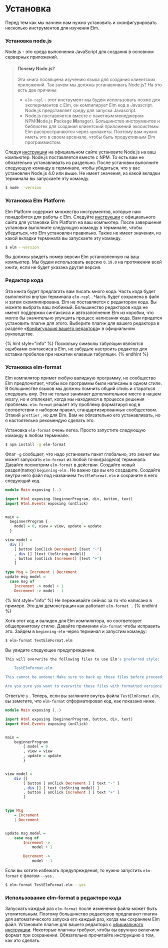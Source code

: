 # Установка

Перед тем как мы начнем нам нужно установить и сконфигурировать несколько инструментов для изучения Elm.

### Установка node.js

Node.js - это среда выполнения JavaScript для создания в основном серверных приложений.

> #### Почему Node.js?
>
> Эта книга посвящена изучению языка для создания клиентских приложений. Так зачем мы должны устанавливать Node.js? На это есть две причины:
>
> * `elm-repl` - этот инструмент мы будем использовать позже для экспериментов с Elm, он компилирует Elm код в Javascript. Node.js представляет среду для запуска Javascript.
> * Node.js поставляется вместе с пакетным менеджером NPM\(**N**ode.js **P**ackage **M**anager\). Большинство инструментов и библиотек для создания клиентский приложений экосистемы Elm распространяются через `npm`пакеты. Поэтому вам нужно иметь это в своем арсенале, чтобы быть продуктивным Elm программистом.

Следуя [инструкции](https://nodejs.org/en/download/) на официальном сайте установите Node.js на ваш компьютер. Node.js поставляется вместе с NPM. То есть вам не обязательно устанавливать из раздельно. После установки выполните следующую команду в терминале, чтобы убедиться, что у вас установлен Node.js 4.0 или выше. Не имеет значения, из какой вкладки терминала вы запускаете эту команду.

```bash
$ node --version
```

### Установка Elm Platform

Elm Platform содержит множество инструментов, которые нам понадобятся для работы с Elm. Следуйте [инструкции](https://guide.elm-lang.org/install.html) с официального сайта для установки Elm Platform на ваш компьютер. После завершения установки выполните следующую команду в терминале, чтобы убедиться, что Elm установлен правильно. Также не имеет значения, из какой вкладки терминала вы запускаете эту команду.

```bash
$ elm --version
```

Вы должны увидеть номер версии Elm установленную на ваш компьютер. Мы будем использовать версию `0.19.0` на протяжении всей книги, если не будет указана другая версия.

### Редактор кода

Эта книга будет предлагать вам писать много кода. Часть кода будет выполнятся внутри терминала `elm-repl` . Часть будет сохранена в файл и затем скомпилирована. Elm не поставляется с редактором кода. Вы можете выбрать ваш любимый. Большинство редакторов кода не имеют поддержки синтаксиса и автозаполнение Elm из коробки, что могло бы значительно улучшить процесс написания кода. Вам придется установить плагин для этого. Выберите плагин для вашего редактора в разделе «[Конфигурация вашего редактора](https://guide.elm-lang.org/install.html)» в официальном руководстве.

{% hint style="info" %}
Поскольку символы табуляции являются ошибками синтаксиса в Elm, не забудьте настроить редактор для вставки пробелов при нажатии клавиши табуляции.
{% endhint %}

### Установка elm-format

Elm компилятор примет любую валидную программу, но сообщество Elm предпочитает, чтобы все программы были написаны в одном стиле. В большинстве языков мы должны помнить общий стиль и стараться следовать ему. Это не только занимает дополнительное место в нашем мозгу, но и отвлекает, когда мы находимся в процессе решения проблемы. `elm-format` решает эту проблему форматируя код в соответствии с набором правил, стандартизированных сообществом. Этакий `prettier` , но для Elm. Вам не обязательно его устанавливать, но я настоятельно рекомендую сделать это.

Установка `elm-format` очень легка. Просто запустите следующую команду в любом терминале.

```bash
$ npm install -g elm-format
```

Флаг `-g` сообщает, что надо установить пакет глобально, это значит мы может запускать `elm-format` из любой точки\(раздела\) терминала. Давайте посмотрим `elm-format` в действии. Создайте новый раздел\(папку\) `beginning-elm` . Не важно где вы его создадите. Создайте внутри него файл под названием `TestElmFormat.elm` и сохраните в него следующий код.

```haskell
module Main exposing (..)

import Html exposing (beginnerProgram, div, button, text)
import Html.Events exposing (onClick)


main =
  beginnerProgram {
    model = 0, view = view, update = update
  }

view model =
  div []
    [ button [onClick Decrement] [text "-"]
    , div [] [text (toString model)]
    , button [onClick Increment] [text "+"]
    ]

type Msg = Increment | Decrement
update msg model =
  case msg of
    Increment -> model + 1
    Decrement -> model - 1
```

{% hint style="info" %}
Не переживайте сейчас за то что написано в примере. Это для демонстрации как работает `elm-format .`
{% endhint %}

Хотя этот код и валиден для Elm компилятора, но соответсвует общепринятому стилю. Давайте применим `elm-format` чтобы исправить это. Зайдем в `beginning-elm` через терминал и запустим команду:

```bash
$ elm-format TestElmFormat.elm
```

Вы увидите следующее предупреждение.

```bash
This will overwrite the following files to use Elm's preferred style:

    TestElmFormat.elm

This cannot be undone! Make sure to back up these files before proceeding.

Are you sure you want to overwrite these files with formatted versions? (y/n)
```

Ответьте `y` . Теперь, если вы загляните внутрь файла `TestElmFormat.elm`, вы заметите, что `elm-format` отформатировал код, как показано ниже.

```haskell
module Main exposing (..)

import Html exposing (beginnerProgram, button, div, text)
import Html.Events exposing (onClick)


main =
    beginnerProgram
        { model = 0
        , view = view
        , update = update
        }


view model =
    div []
        [ button [ onClick Decrement ] [ text "-" ]
        , div [] [ text (toString model) ]
        , button [ onClick Increment ] [ text "+" ]
        ]


type Msg
    = Increment
    | Decrement


update msg model =
    case msg of
        Increment ->
            model + 1

        Decrement ->
            model - 1

```

Если вы хотите избежать предупреждения, то нужно запустить `elm-format` с флагом `--yes` .

```bash
$ elm-format TestElmFormat.elm --yes
```

### Использование elm-format в редакторе кода

Запускать каждый раз `elm-format` после изменения файла может быть утомительным. Поэтому большинство редакторов предлагают плагин для автоматического запуска его каждый раз, когда мы сохраняем Elm файл. Установите плагин для вашего редактора с [официального инструкции](https://github.com/avh4/elm-format#editor-integration). Некоторые плагины требуют, чтобы вы вручную включили формат при сохранении. Обязательно прочитайте инструкцию о том, как это сделать.



